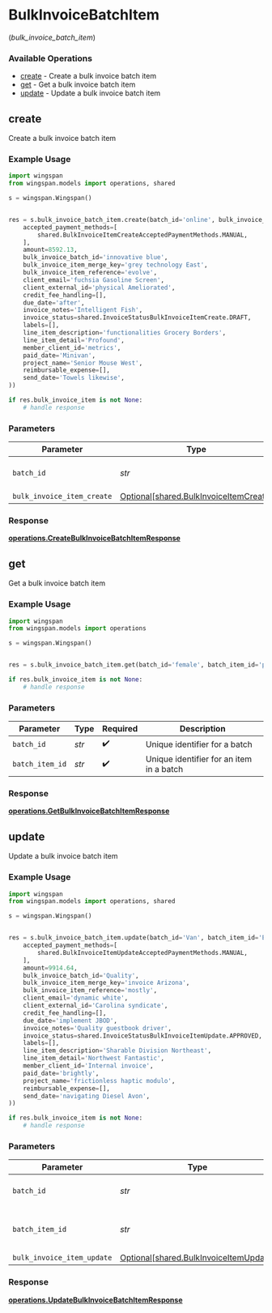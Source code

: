 # BulkInvoiceBatchItem
(*bulk_invoice_batch_item*)

### Available Operations

* [create](#create) - Create a bulk invoice batch item
* [get](#get) - Get a bulk invoice batch item
* [update](#update) - Update a bulk invoice batch item

## create

Create a bulk invoice batch item

### Example Usage

```python
import wingspan
from wingspan.models import operations, shared

s = wingspan.Wingspan()


res = s.bulk_invoice_batch_item.create(batch_id='online', bulk_invoice_item_create=shared.BulkInvoiceItemCreate(
    accepted_payment_methods=[
        shared.BulkInvoiceItemCreateAcceptedPaymentMethods.MANUAL,
    ],
    amount=8592.13,
    bulk_invoice_batch_id='innovative blue',
    bulk_invoice_item_merge_key='grey technology East',
    bulk_invoice_item_reference='evolve',
    client_email='fuchsia Gasoline Screen',
    client_external_id='physical Ameliorated',
    credit_fee_handling=[],
    due_date='after',
    invoice_notes='Intelligent Fish',
    invoice_status=shared.InvoiceStatusBulkInvoiceItemCreate.DRAFT,
    labels=[],
    line_item_description='functionalities Grocery Borders',
    line_item_detail='Profound',
    member_client_id='metrics',
    paid_date='Minivan',
    project_name='Senior Mouse West',
    reimbursable_expense=[],
    send_date='Towels likewise',
))

if res.bulk_invoice_item is not None:
    # handle response
```

### Parameters

| Parameter                                                                              | Type                                                                                   | Required                                                                               | Description                                                                            |
| -------------------------------------------------------------------------------------- | -------------------------------------------------------------------------------------- | -------------------------------------------------------------------------------------- | -------------------------------------------------------------------------------------- |
| `batch_id`                                                                             | *str*                                                                                  | :heavy_check_mark:                                                                     | Unique identifier for a batch                                                          |
| `bulk_invoice_item_create`                                                             | [Optional[shared.BulkInvoiceItemCreate]](../../models/shared/bulkinvoiceitemcreate.md) | :heavy_minus_sign:                                                                     | N/A                                                                                    |


### Response

**[operations.CreateBulkInvoiceBatchItemResponse](../../models/operations/createbulkinvoicebatchitemresponse.md)**


## get

Get a bulk invoice batch item

### Example Usage

```python
import wingspan
from wingspan.models import operations

s = wingspan.Wingspan()


res = s.bulk_invoice_batch_item.get(batch_id='female', batch_item_id='program')

if res.bulk_invoice_item is not None:
    # handle response
```

### Parameters

| Parameter                                | Type                                     | Required                                 | Description                              |
| ---------------------------------------- | ---------------------------------------- | ---------------------------------------- | ---------------------------------------- |
| `batch_id`                               | *str*                                    | :heavy_check_mark:                       | Unique identifier for a batch            |
| `batch_item_id`                          | *str*                                    | :heavy_check_mark:                       | Unique identifier for an item in a batch |


### Response

**[operations.GetBulkInvoiceBatchItemResponse](../../models/operations/getbulkinvoicebatchitemresponse.md)**


## update

Update a bulk invoice batch item

### Example Usage

```python
import wingspan
from wingspan.models import operations, shared

s = wingspan.Wingspan()


res = s.bulk_invoice_batch_item.update(batch_id='Van', batch_item_id='East', bulk_invoice_item_update=shared.BulkInvoiceItemUpdate(
    accepted_payment_methods=[
        shared.BulkInvoiceItemUpdateAcceptedPaymentMethods.MANUAL,
    ],
    amount=9914.64,
    bulk_invoice_batch_id='Quality',
    bulk_invoice_item_merge_key='invoice Arizona',
    bulk_invoice_item_reference='mostly',
    client_email='dynamic white',
    client_external_id='Carolina syndicate',
    credit_fee_handling=[],
    due_date='implement JBOD',
    invoice_notes='Quality guestbook driver',
    invoice_status=shared.InvoiceStatusBulkInvoiceItemUpdate.APPROVED,
    labels=[],
    line_item_description='Sharable Division Northeast',
    line_item_detail='Northwest Fantastic',
    member_client_id='Internal invoice',
    paid_date='brightly',
    project_name='frictionless haptic modulo',
    reimbursable_expense=[],
    send_date='navigating Diesel Avon',
))

if res.bulk_invoice_item is not None:
    # handle response
```

### Parameters

| Parameter                                                                              | Type                                                                                   | Required                                                                               | Description                                                                            |
| -------------------------------------------------------------------------------------- | -------------------------------------------------------------------------------------- | -------------------------------------------------------------------------------------- | -------------------------------------------------------------------------------------- |
| `batch_id`                                                                             | *str*                                                                                  | :heavy_check_mark:                                                                     | Unique identifier for a batch                                                          |
| `batch_item_id`                                                                        | *str*                                                                                  | :heavy_check_mark:                                                                     | Unique identifier for an item in a batch                                               |
| `bulk_invoice_item_update`                                                             | [Optional[shared.BulkInvoiceItemUpdate]](../../models/shared/bulkinvoiceitemupdate.md) | :heavy_minus_sign:                                                                     | N/A                                                                                    |


### Response

**[operations.UpdateBulkInvoiceBatchItemResponse](../../models/operations/updatebulkinvoicebatchitemresponse.md)**

